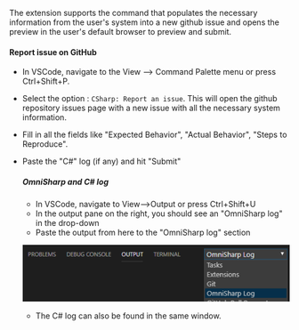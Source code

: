 The extension supports the command that populates the necessary information from the user's system into a new github issue and opens the preview in the user's default browser to preview and submit.

#### Report issue on GitHub
* In VSCode, navigate to the View --> Command Palette menu or press Ctrl+Shift+P.
* Select the option : `CSharp: Report an issue`. This will open the github repository issues page with a new issue with all the necessary system information.
* Fill in all the fields like "Expected Behavior", "Actual Behavior", "Steps to Reproduce".
* Paste the "C#" log (if any) and hit "Submit"

    ##### OmniSharp and C# log
    * In VSCode, navigate to View-->Output or press Ctrl+Shift+U
    * In the output pane on the right, you should see an "OmniSharp log" in the drop-down
    * Paste the output from here to the "OmniSharp log" section

    ![OmniSharp log](images/omnisharp_log.png)
    * The C# log can also be found in the same window.
